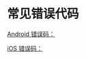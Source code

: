 # 常见错误代码

<Toc />

[Android 错误码：](/docs/sdk/android/error.html)

[iOS 错误码：](/docs/sdk/ios/error.html)  